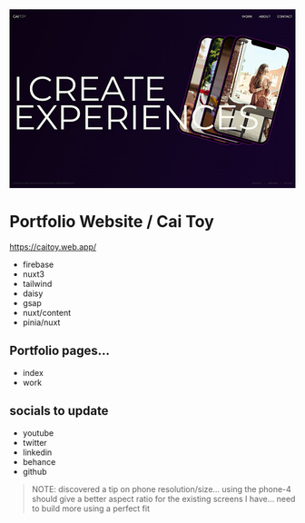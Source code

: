 <img src='./project/caitoy-web.jpg' />

# Portfolio Website / Cai Toy

https://caitoy.web.app/

-   firebase
-   nuxt3
-   tailwind
-   daisy
-   gsap
-   nuxt/content
-   pinia/nuxt

## Portfolio pages...

-   index
-   work


## socials to update

-   youtube
-   twitter
-   linkedin
-   behance
-   github

> NOTE: discovered a tip on phone resolution/size... using the phone-4 should give a better aspect ratio for the existing screens I have... need to build more using a perfect fit
